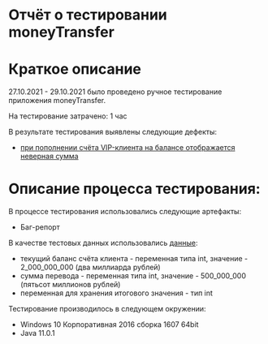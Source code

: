 # Отчёт о тестировании moneyTransfer

# Краткое описание

27.10.2021 - 29.10.2021 было проведено ручное тестирование приложения moneyTransfer.

На тестирование затрачено: 1 час

В результате тестирования выявлены следующие дефекты:

* [при пополнении счёта VIP-клиента на балансе отображается неверная сумма](https://docs.google.com/spreadsheets/d/1_wP0S2Isjq7bD_wiJcFe2L2krBVLt8Zhf8LM4RBpQAc/edit?usp=sharing)

# Описание процесса тестирования:
В процессе тестирования использовались следующие артефакты:

* Баг-репорт

В качестве тестовых данных использовались [данные](https://github.com/netology-code/javaqa-homeworks/blob/master/intro/MERGED.md):

* текущий баланс счёта клиента - переменная типа int, значение - 2_000_000_000 (два миллиарда рублей)
* сумма перевода - переменная типа int, значение - 500_000_000 (пятьсот миллионов рублей)
* переменная для хранения итогового значения - тип int

Тестирование производилось в следующем окружении:

* Windows 10 Корпоративная 2016 сборка 1607 64bit 
* Java 11.0.1
